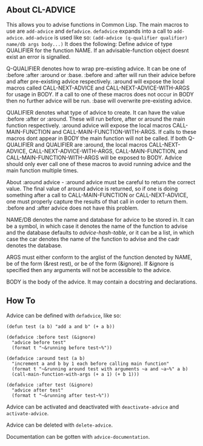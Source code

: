 About CL-ADVICE
---------------
This allows you to advise functions in Common Lisp. The main macros to use are
`add-advice` and `defadvice`. `defadvice` expands into a call to `add-advice`.
`add-advice` is used like so:
`(add-advice (q-qualifier qualifier) name/db args body...)`
It does the following:
Define advice of type QUALIFIER for the function NAME. If an advisable-function
object doesnt exist an error is signalled.

Q-QUALIFIER denotes how to wrap pre-existing advice. It can be one of :before 
:after :around or :base. :before and :after will run their advice before and after
pre-existing advice respectively. :around will expose the local macros called 
CALL-NEXT-ADVICE and CALL-NEXT-ADVICE-WITH-ARGS for usage in BODY. If a call to one
of these macros does not occur in BODY then no further advice will be run. :base
will overwrite pre-existing advice.

QUALIFIER denotes what type of advice to create. It can have the value :before 
:after or :around. These will run before, after or around the main function 
respectively. :around advice will expose the local macros CALL-MAIN-FUNCTION and 
CALL-MAIN-FUNCTION-WITH-ARGS. If calls to these macros dont appear in BODY the main
function will not be called. If both Q-QUALIFIER and QUALIFIER are :around, the 
local macros CALL-NEXT-ADVICE, CALL-NEXT-ADVICE-WITH-ARGS, CALL-MAIN-FUNCTION, and
CALL-MAIN-FUNCTION-WITH-ARGS will be exposed to BODY. Advice should only ever call
one of these macros to avoid running advice and the main function multiple times. 

About :around advice - :around advice must be careful to return the correct value. 
The final value of around advice is returned, so if one is doing something after a 
call to CALL-MAIN-FUNCTION or CALL-NEXT-ADVICE, one must properly capture the 
results of that call in order to return them. :before and :after advice does not 
have this problem.

NAME/DB denotes the name and database for advice to be stored in. It can be a 
symbol, in which case it denotes the name of the function to advise and the 
database defaults to *advice-hash-table*, or it can be a list, in which case the 
car denotes the name of the function to advise and the cadr denotes the database.

ARGS must either conform to the arglist of the function denoted by NAME, be of the 
form (&rest rest), or be of the form (&ignore). If &ignore is specified then any 
arguments will not be accessible to the advice. 

BODY is the body of the advice. It may contain a docstring and declarations.

How To
------
Advice can be defined with `defadvice`, like so:
```
(defun test (a b) "add a and b" (+ a b))

(defadvice :before test (&ignore)
  "advice before test"
  (format t "~&running before test~%"))

(defadvice :around test (a b)
  "increment a and b by 1 each before calling main function"
  (format t "~&running around test with arguments ~a and ~a~%" a b)
  (call-main-function-with-args (+ a 1) (+ b 1)))
  
(defadvice :after test (&ignore)
  "advice after test"
  (format t "~&running after test~%"))
```

Advice can be activated and deactivated with `deactivate-advice` and `activate-advice`.

Advice can be deleted with `delete-advice`.

Documentation can be gotten with `advice-documentation`. 
